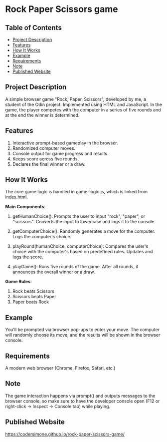 # Rock Paper Scissors game

## Table of Contents

-   [Project Description](#project-description)
-   [Features](#features)
-   [How It Works](#how-it-works)
-   [Example](#example)
-   [Requirements](#requirements)
-   [Note](#note)
-   [Рublished Website](#published-website)

## Project Description

A simple browser game "Rock, Paper, Scissors", developed by me, a student of the Odin project.
Implemented using HTML and JavaScript. In the game, the player competes with the computer in a series of five rounds and at the end the winner is determined.

## Features

1. Interactive prompt-based gameplay in the browser.
2. Randomized computer moves.
3. Console output for game progress and results.
4. Keeps score across five rounds.
5. Declares the final winner or a draw.

## How It Works

The core game logic is handled in game-logic.js, which is linked from index.html.

**Main Components**:

1. getHumanChoice():
   Prompts the user to input "rock", "paper", or "scissors". Converts the input to lowercase and logs it to the console.

2. getComputerChoice():
   Randomly generates a move for the computer. Logs the computer's choice.

3. playRound(humanChoice, computerChoice):
   Compares the user's choice with the computer's based on predefined rules. Updates and logs the score.

4. playGame():
   Runs five rounds of the game. After all rounds, it announces the overall winner or a draw.

**Game Rules**:

1. Rock beats Scissors
2. Scissors beats Paper
3. Paper beats Rock

## Example

You'll be prompted via browser pop-ups to enter your move. The computer will randomly choose its move, and the results will be shown in the browser console.

## Requirements

A modern web browser (Chrome, Firefox, Safari, etc.)

## Note

The game interaction happens via prompt() and outputs messages to the browser console, so make sure to have the developer console open (F12 or right-click → Inspect → Console tab) while playing.

## Рublished Website

https://codersimone.github.io/rock-paper-scissors-game/
